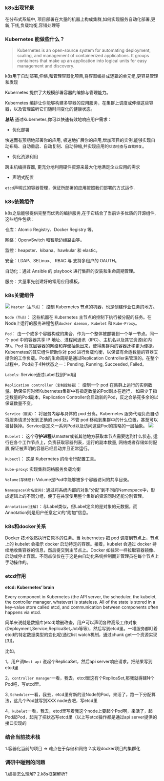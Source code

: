 ### k8s出现背景
在分布式系统中, 项目部署在大量的机器上构成集群,如何实现服务自动化部署,更新,下线,负载均衡,容错处理等

### Kubernetes 能做些什么？

> Kubernetes is an open-source system for automating deployment, scaling, and management of containerized applications. It groups containers that make up an application into logical units for easy management and discovery.

k8s用于自动部署,伸缩,和管理容器化项目,将容器编排成逻辑的单元组,更容易管理和发现

Kubernetes 提供了大规模部署容器的编排与管理能力。

Kubernetes 编排让你能够构建多容器的应用服务，在集群上调度或伸缩这些容器，以及管理监听它们随时间变化的健康状态。

**总结**
通过Kubernetes,你可以快速有效地响应用户需求：
- 优化部署

快速而有预期地部署你的应用, 极速地扩展你的应用,增加项目的实例,能够实现自动布局、自动重启、自动复制、自动伸缩,并实现应用的`状态检查`与`自我修复`。

- 优化资源利用

跨主机编排容器, 更充分地利用硬件资源来最大化地满足企业应用的需求

- 声明式配置

`etcd`声明式的容器管理，保证所部署的应用按照我们部署的方式运作.

### k8s依赖组件

k8s之后能够提供完整而优秀的编排服务,在于它结合了当前许多优质的开源组件,这些组件包括：

仓库：Atomic Registry、Docker Registry 等。

网络：OpenvSwitch 和智能边缘路由等。

监控：heapster、kibana、hawkular 和 elastic。

安全：LDAP、SELinux、 RBAC 与 支持多租户的 OAUTH。

自动化：通过 Ansible 的 playbook 进行集群的安装和生命周期管理。

服务：大量事先创建好的常用应用模板。

### k8s关键组件
![](https://img-blog.csdn.net/20171208223632158)
`Master（主节点）`： 控制 Kubernetes 节点的机器，也是创建作业任务的地方。

`Node（节点）`： 这些机器在 Kubernetes 主节点的控制下执行被分配的任务。在Node上运行的服务进程包括`docker daemon`，`Kubelet` 和 `Kube-Proxy`。

`Pod`： 由一个或多个容器构成的集合，作为一个整体被部署到一个单一节点。同一个 pod 中的容器共享 IP 地址、进程间通讯（IPC）、主机名以及其它资源(如内存)。Pod 将底层容器的网络和存储抽象出来，使得集群内的容器迁移更为便捷。Kubernetes的其它组件帮助你对 pod 进行负载均衡，以保证有合适数量的容器支撑你的工作负载。Pod的生命周期是通过Replication Controller来管理的。在整个过程中，Pod处于4种状态之一：Pending, Running, Succeeded, Failed。

`Labels`: Service通过Label找到Pod组

`Replication controller（复制控制器）`： 控制一个 pod 在集群上运行的实例数量。确保任何时候Kubernetes集群中有指定数量的Pod副本在运行， 如果少于指定数量的Pod副本，Replication Controller会启动新的Pod，反之会杀死多余的以保证数量不变。

`Service（服务）`： 将服务内容与具体的 pod 分离。Kubernetes 服务代理负责自动将服务请求分发到正确的 pod 处，不管 pod 移动到集群中的什么位置，甚至可以被替换掉。Service是定义一系列Pod以及访问这些Pod的策略的一层抽象。
![](https://raw.githubusercontent.com/hapiman/gorice/master/k8s/images/srv.png)

`Kubelet`： 这个**守护进程**从master或者其他地方获取本节点需要达到什么状态, 运行在各个工作节点上，负责获取容器列表，运行的副本数量, 网络或者存储如何配置,保证被声明的容器已经启动并且正常运行。

`kubectl`： 这是 Kubernetes 的命令行配置工具。

`kube-proxy`: 实现集群网络服务负载均衡

`Volume(存储卷)`: Volume是Pod中能够被多个容器访问的共享目录。

`Namespace(命名空间)`: 通过将系统内部的对象“分配”到不同的Namespace中，形成逻辑上的不同分组，便于在共享使用整个集群的资源同时还能分别管理。

`Annotation(注解)`：与Label类似，但Label定义的是对象的元数据，而Annotation则是用户任意定义的“附加”信息。

### k8s和docker关系

Docker 技术依然执行它原本的任务。当 kubernetes 把 pod 调度到节点上，节点上的 kubelet 会指示 docker 启动特定的容器。接着，kubelet 会通过 docker 持续地收集容器的信息，然后提交到主节点上。Docker 如往常一样拉取容器镜像、启动或停止容器。不同点仅仅在于这是由自动化系统控制而非管理员在每个节点上手动操作的。

### etcd作用

**etcd: Kubernetes’ brain**

Every component in Kubernetes (the API server, the scheduler, the kubelet, the controller manager, whatever) is stateless. All of the state is stored in a key-value store called etcd, and communication between components often happens via etcd.

简单来说就是数据库(etcd)增删改查，用户可以声明各种高级工作对象(Deployment,Service,ReplicaSet,Job等等)，然后写到etcd里。一堆服务都盯着etcd的特定数据类型的变化呢(通过list watch机制，通过chunk get一个资源实现[3])。

比如，

1，用户调`Rest api` 说起个ReplicaSet，然后api server响应请求，把结果写到etcd里

2，`controller manager`一看，我去，etcd里这有个ReplicaSet,那我就得建N个Pod吧，写etcd里。

3, `Scheduler`一看，我去，etcd里有新的没Node的Pod，来活了，跑一下分配算法，这几个Pod就写到XXX node去吧，写etcd里

4，`kubelet`一看，我去，etcd里写着我这个node上要起个Pod啊，来活了，起Pod起Pod，起完了把状态写etcd里（以上写etcd操作都是通过api server提供的接口实现的

### 结合当前技术栈
1.容器化当前的项目 => 难点在于存储和网络
2.实现docker项目的集群化

### 调研中碰到的问题
1.编排怎么理解?
2.k8s框架解析?
